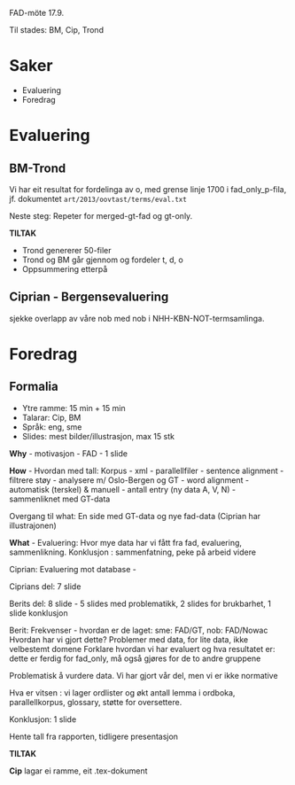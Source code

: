 FAD-möte 17.9.

Til stades: BM, Cip, Trond

# Saker

* Evaluering
* Foredrag

# Evaluering

## BM-Trond

Vi har eit resultat for fordelinga av o, med grense linje 1700 i
fad_only_p-fila,
jf. dokumentet `art/2013/oovtast/terms/eval.txt`

Neste steg: Repeter for merged-gt-fad og gt-only.

**TILTAK**

* Trond genererer 50-filer
* Trond og BM går gjennom og fordeler t, d, o
* Oppsummering etterpå

## Ciprian - Bergensevaluering

sjekke overlapp av våre nob med nob i NHH-KBN-NOT-termsamlinga.

# Foredrag

## Formalia

* Ytre ramme: 15 min + 15 min
* Talarar: Cip, BM
* Språk: eng, sme
* Slides: mest bilder/illustrasjon, max 15 stk

**Why** - motivasjon - FAD - 1 slide

**How** - Hvordan med tall: Korpus - xml - parallellfiler - sentence alignment - filtrere støy - analysere m/ Oslo-Bergen og GT - word alignment - automatisk (terskel) & manuell - antall entry (ny data A, V, N) - sammenliknet med GT-data

Overgang til what: En side med GT-data og nye fad-data (Ciprian har illustrajonen)

**What** - Evaluering: Hvor mye data har vi fått fra fad, evaluering, sammenlikning. Konklusjon : sammenfatning, peke på arbeid videre

Ciprian: Evaluering mot database -

Ciprians del: 7 slide

Berits del: 8 slide - 5 slides med problematikk, 2 slides for brukbarhet, 1 slide konklusjon

Berit: Frekvenser - hvordan er de laget: sme: FAD/GT, nob: FAD/Nowac
Hvordan har vi gjort dette?
Problemer med data, for lite data, ikke velbestemt domene
Forklare hvordan vi har evaluert og hva resultatet er: dette er ferdig for fad_only, må også gjøres for de to andre gruppene

Problematisk å vurdere data. Vi har gjort vår del, men vi er ikke normative

Hva er vitsen : vi lager ordlister og økt antall lemma i ordboka, parallellkorpus, glossary, støtte for oversettere.

Konklusjon: 1 slide

Hente tall fra rapporten, tidligere presentasjon

**TILTAK**

**Cip** lagar ei ramme, eit .tex-dokument
